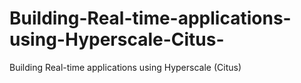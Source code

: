 # Building-Real-time-applications-using-Hyperscale-Citus-
Building Real-time applications using Hyperscale (Citus)
